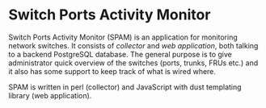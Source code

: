 # Switch Ports Activity Monitor

Switch Ports Activity Monitor (SPAM) is an application for monitoring
network switches. It consists of *collector* and *web application*, both
talking to a backend PostgreSQL database. The general purpose is to give
administrator quick overview of the switches (ports, trunks, FRUs etc.) and
it also has some support to keep track of what is wired where.

SPAM is written in perl (collector) and JavaScript with dust templating
library (web application).
